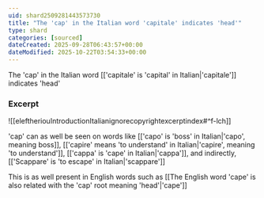 ```yaml
---
uid: shard2509281443573730
title: "The 'cap' in the Italian word 'capitale' indicates 'head'"
type: shard
categories: [sourced]
dateCreated: 2025-09-28T06:43:57+00:00
dateModified: 2025-10-22T03:54:33+00:00
---
```

The 'cap' in the Italian word [['capitale' is 'capital' in Italian|'capitale']] indicates 'head'
### Excerpt
![[eleftheriouIntroductionItalianignorecopyrightexcerptindex#^f-lch]]

'cap' can as well be seen on words like [['capo' is 'boss' in Italian|'capo', meaning boss]], [['capire' means 'to understand' in Italian|'capire', meaning 'to understand']], [['cappa' is 'cape' in Italian|'cappa']], and indirectly, [['Scappare' is 'to escape' in Italian|'scappare']]

This is as well present in English words such as [[The English word 'cape' is also related with the 'cap' root meaning 'head'|'cape']]